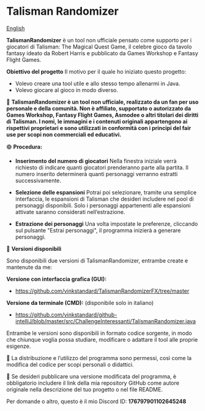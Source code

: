 # Talisman Randomizer

[English](README.md)

**TalismanRandomizer** è un tool non ufficiale pensato come supporto per i giocatori di Talisman: The Magical Quest Game, il celebre gioco da tavolo fantasy ideato da Robert Harris e pubblicato da Games Workshop e Fantasy Flight Games.

**Obiettivo del progetto**
Il motivo per il quale ho iniziato questo progetto:
- Volevo creare una tool utile e allo stesso tempo allenarmi in Java.
- Volevo giocare al gioco in modo diverso.

🔴 **TalismanRandomizer è un tool non ufficiale, realizzato da un fan per uso personale e della comunità.
Non è affiliato, supportato o autorizzato da Games Workshop, Fantasy Flight Games, Asmodee o altri titolari dei diritti di Talisman.
I nomi, le immagini e i contenuti originali appartengono ai rispettivi proprietari e sono utilizzati in conformità con i principi del fair use per scopi non commerciali ed educativi.**

🟢 **Procedura:** 
- **Inserimento del numero di giocatori**
  Nella finestra iniziale verrà richiesto di indicare quanti giocatori prenderanno parte alla partita. Il numero inserito determinerà quanti personaggi verranno estratti successivamente.

- **Selezione delle espansioni**
 Potrai poi selezionare, tramite una semplice interfaccia, le espansioni di Talisman che desideri includere nel pool di personaggi disponibili. Solo i personaggi appartenenti alle espansioni attivate saranno considerati nell’estrazione.

- **Estrazione dei personaggi**
  Una volta impostate le preferenze, cliccando sul pulsante "Estrai personaggi", il programma inizierà a generare personaggi.

🔗 **Versioni disponibili**

Sono disponibili due versioni di TalismanRandomizer, entrambe create e mantenute da me:

**Versione con interfaccia grafica (GUI):**
- https://github.com/vinkstandard/TalismanRandomizerFX/tree/master

**Versione da terminale (CMD):** (disponibile solo in italiano)
- https://github.com/vinkstandard/github-intelliJ/blob/master/src/ChallengeInteressanti/TalismanRandomizer.java

Entrambe le versioni sono disponibili in formato codice sorgente, in modo che chiunque voglia possa studiare, modificare o adattare il tool alle proprie esigenze.

🔴 La distribuzione e l’utilizzo del programma sono permessi, così come la modifica del codice per scopi personali o didattici.

🔴 Se desideri pubblicare una versione modificata del programma, è obbligatorio includere il link della mia repository GitHub come autore originale nella descrizione del tuo progetto o nel file README.

Per domande o altro, questo è il mio Discord ID: **176797901102645248**

